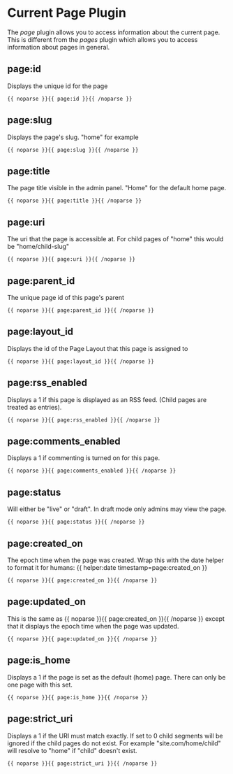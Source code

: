 # Current Page Plugin

The _page_ plugin allows you to access information about the current page. This is different from the _pages_ plugin which allows you to access information about pages in general.

## page:id

Displays the unique id for the page

	{{ noparse }}{{ page:id }}{{ /noparse }}

## page:slug

Displays the page's slug. "home" for example

	{{ noparse }}{{ page:slug }}{{ /noparse }}

## page:title

The page title visible in the admin panel. "Home" for the default home page.

	{{ noparse }}{{ page:title }}{{ /noparse }}

## page:uri

The uri that the page is accessible at. For child pages of "home" this would be "home/child-slug"

	{{ noparse }}{{ page:uri }}{{ /noparse }}

## page:parent_id

The unique page id of this page's parent

	{{ noparse }}{{ page:parent_id }}{{ /noparse }}

## page:layout_id

Displays the id of the Page Layout that this page is assigned to

	{{ noparse }}{{ page:layout_id }}{{ /noparse }}

## page:rss_enabled

Displays a 1 if this page is displayed as an RSS feed. (Child pages are treated as entries).

	{{ noparse }}{{ page:rss_enabled }}{{ /noparse }}

## page:comments_enabled

Displays a 1 if commenting is turned on for this page.

	{{ noparse }}{{ page:comments_enabled }}{{ /noparse }}

## page:status

Will either be "live" or "draft". In draft mode only admins may view the page.

	{{ noparse }}{{ page:status }}{{ /noparse }}

## page:created_on

The epoch time when the page was created. Wrap this with the date helper to format it for humans: {{ helper:date timestamp=page:created_on }}

	{{ noparse }}{{ page:created_on }}{{ /noparse }}

## page:updated_on

This is the same as {{ noparse }}{{ page:created_on }}{{ /noparse }} except that it displays the epoch time when the page was updated.

	{{ noparse }}{{ page:updated_on }}{{ /noparse }}

## page:is_home

Displays a 1 if the page is set as the default (home) page. There can only be one page with this set.

	{{ noparse }}{{ page:is_home }}{{ /noparse }}

## page:strict_uri

Displays a 1 if the URI must match exactly. If set to 0 child segments will be ignored if the child pages do not exist. For example "site.com/home/child" will resolve to "home" if "child" doesn't exist.

	{{ noparse }}{{ page:strict_uri }}{{ /noparse }}
